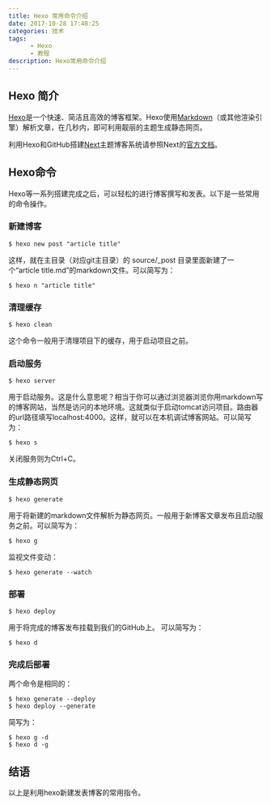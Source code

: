 ```yaml
---
title: Hexo 常用命令介绍
date: 2017-10-28 17:48:25
categories: 技术
tags:
      - Hexo
      - 教程
description: Hexo常用命令介绍
---
```


## Hexo 简介
[Hexo](https://hexo.io/)是一个快速、简洁且高效的博客框架。Hexo使用[Markdown](https://daringfireball.net/)（或其他渲染引擎）解析文章，在几秒内，即可利用靓丽的主题生成静态网页。

利用Hexo和GitHub搭建[Next](（http://theme-next.iissnan.com/)主题博客系统请参照Next的[官方文档](http://theme-next.iissnan.com/getting-started.html)。

## Hexo命令
Hexo等一系列搭建完成之后，可以轻松的进行博客撰写和发表。以下是一些常用的命令操作。

### 新建博客
```
$ hexo new post "article title"
```
这样，就在主目录（对应git主目录）的 source/\_post 目录里面新建了一个“article title.md”的markdown文件。可以简写为：
```
$ hexo n "article title"
```

### 清理缓存
```
$ hexo clean
```
这个命令一般用于清理项目下的缓存，用于启动项目之前。

### 启动服务
```
$ hexo server
```
用于启动服务。这是什么意思呢？相当于你可以通过浏览器浏览你用markdown写的博客网站，当然是访问的本地环境。这就类似于启动tomcat访问项目。路由器的url路径填写localhost:4000。这样，就可以在本机调试博客网站。可以简写为：
```
$ hexo s
```
关闭服务则为Ctrl+C。


### 生成静态网页

```
$ hexo generate
```
用于将新建的markdown文件解析为静态网页。一般用于新博客文章发布且启动服务之前。可以简写为：
```
$ hexo g
```
监视文件变动：
```
$ hexo generate --watch
```

### 部署
```
$ hexo deploy
```
用于将完成的博客发布挂载到我们的GitHub上。
可以简写为：
```
$ hexo d
```

### 完成后部署
两个命令是相同的：
```
$ hexo generate --deploy
$ hexo deploy --generate
```
简写为：
```
$ hexo g -d
$ hexo d -g
```

## 结语
以上是利用hexo新建发表博客的常用指令。
